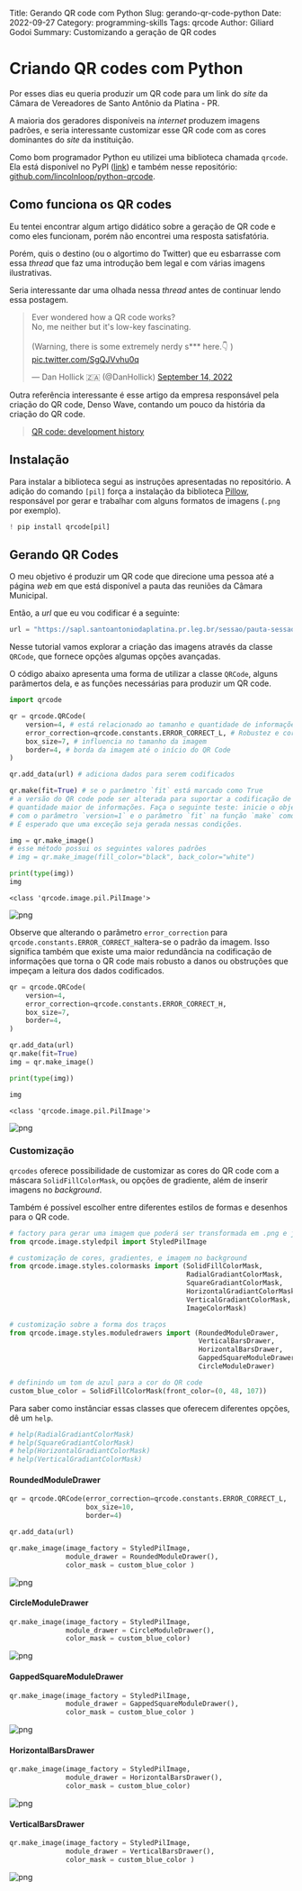 Title: Gerando QR code com Python
Slug: gerando-qr-code-python
Date: 2022-09-27
Category: programming-skills
Tags: qrcode
Author: Giliard Godoi
Summary: Customizando a geração de QR codes

# Criando QR codes com Python

Por esses dias eu queria produzir um QR code para um link do *site* da Câmara de Vereadores de Santo Antônio da Platina - PR.

A maioria dos geradores disponíveis na *internet* produzem imagens padrões, e seria interessante customizar esse QR code com as cores dominantes do *site* da instituição.

Como bom programador Python eu utilizei uma biblioteca chamada `qrcode`. Ela está disponível no PyPl ([link](https://pypi.org/project/qrcode/)) e também nesse repositório: [github.com/lincolnloop/python-qrcode](https://github.com/lincolnloop/python-qrcode).



## Como funciona os QR codes

Eu tentei encontrar algum artigo didático sobre a geração de QR code e como eles funcionam, porém não encontrei uma resposta satisfatória.

Porém, quis o destino (ou o algortimo do Twitter) que eu esbarrasse com essa *thread* que faz uma introdução bem legal e com várias imagens ilustrativas.

Seria interessante dar uma olhada nessa *thread* antes de continuar lendo essa postagem.

<script async src="https://platform.twitter.com/widgets.js" charset="utf-8"></script>
<blockquote class="twitter-tweet" data-lang="en" data-dnt="true" data-theme="light">
    <p lang="en" dir="ltr">Ever wondered how a QR code works? <br>No, me neither but it&#39;s low-key fascinating.
    <br><br>(Warning, there is some extremely nerdy s*** here.👇 )
    <a href="https://t.co/SgQJVvhu0q">pic.twitter.com/SgQJVvhu0q</a> </p>&mdash; Dan Hollick 🇿🇦 (@DanHollick)
        <a href="https://twitter.com/DanHollick/status/1570040185500626947?ref_src=twsrc%5Etfw">September 14, 2022</a>
</blockquote>


Outra referência interessante é esse artigo da empresa responsável pela criação do QR code, Denso Wave, contando um pouco da história da criação do QR code.

> [QR code: development history](https://www.denso-wave.com/en/technology/vol1.html)

## Instalação

Para instalar a biblioteca segui as instruções apresentadas no repositório. A adição do comando `[pil]` força a instalação da biblioteca [Pillow](https://pypi.org/project/Pillow/), responsável por gerar e trabalhar com alguns formatos de imagens (`.png` por exemplo).


```python
! pip install qrcode[pil]
```


## Gerando QR Codes

O meu objetivo é produzir um QR code que direcione uma pessoa até a página *web* em que está disponível a pauta das reuniões da Câmara Municipal.

Então, a *url* que eu vou codificar é a seguinte:


```python
url = "https://sapl.santoantoniodaplatina.pr.leg.br/sessao/pauta-sessao"
```

Nesse tutorial vamos explorar a criação das imagens através da classe `QRCode`, que fornece opções algumas opções avançadas.

O código abaixo apresenta uma forma de utilizar a classe `QRCode`, alguns parâmertos dela, e as funções necessárias para produzir um QR code.



```python
import qrcode

qr = qrcode.QRCode(
    version=4, # está relacionado ao tamanho e quantidade de informações que o QR Code pode codificar
    error_correction=qrcode.constants.ERROR_CORRECT_L, # Robustez e correção de erros de leitura
    box_size=7, # influencia no tamanho da imagem
    border=4, # borda da imagem até o início do QR Code
)

qr.add_data(url) # adiciona dados para serem codificados

qr.make(fit=True) # se o parâmetro `fit` está marcado como True
# a versão do QR code pode ser alterada para suportar a codificação de uma
# quantidade maior de informações. Faça o seguinte teste: inicie o objeto `qr`
# com o parâmetro `version=1` e o parâmetro `fit` na função `make` como False.
# É esperado que uma exceção seja gerada nessas condições.

img = qr.make_image()
# esse método possui os seguintes valores padrões
# img = qr.make_image(fill_color="black", back_color="white")

print(type(img))
img
```

    <class 'qrcode.image.pil.PilImage'>



![png]({static}/images/gerando-qr-codes-com-Python_files/gerando-qr-codes-com-Python_9_1.png)




Observe que alterando o parâmetro `error_correction` para `qrcode.constants.ERROR_CORRECT_H`altera-se o padrão da imagem. Isso significa também que existe uma maior redundância na codificação de informações que torna o QR code mais robusto a danos ou obstruções que impeçam a leitura dos dados codificados.


```python
qr = qrcode.QRCode(
    version=4,
    error_correction=qrcode.constants.ERROR_CORRECT_H,
    box_size=7,
    border=4,
)

qr.add_data(url)
qr.make(fit=True)
img = qr.make_image()

print(type(img))

img
```

    <class 'qrcode.image.pil.PilImage'>






![png]({static}/images/gerando-qr-codes-com-Python_files/gerando-qr-codes-com-Python_11_1.png)




### Customização

`qrcodes` oferece possibilidade de customizar as cores do QR code com a máscara `SolidFillColorMask`, ou opções de gradiente, além de inserir imagens no *background*.

Também é possível escolher entre diferentes estilos de formas e desenhos para o QR code.


```python
# factory para gerar uma imagem que poderá ser transformada em .png e jpeg
from qrcode.image.styledpil import StyledPilImage

# customização de cores, gradientes, e imagem no background
from qrcode.image.styles.colormasks import (SolidFillColorMask,
                                            RadialGradiantColorMask,
                                            SquareGradiantColorMask,
                                            HorizontalGradiantColorMask,
                                            VerticalGradiantColorMask,
                                            ImageColorMask)

# customização sobre a forma dos traços
from qrcode.image.styles.moduledrawers import (RoundedModuleDrawer,
                                               VerticalBarsDrawer,
                                               HorizontalBarsDrawer,
                                               GappedSquareModuleDrawer,
                                               CircleModuleDrawer)

# definindo um tom de azul para a cor do QR code
custom_blue_color = SolidFillColorMask(front_color=(0, 48, 107))
```

Para saber como instânciar essas classes que oferecem diferentes opções, dê um `help`.


```python
# help(RadialGradiantColorMask)
# help(SquareGradiantColorMask)
# help(HorizontalGradiantColorMask)
# help(VerticalGradiantColorMask)
```

#### RoundedModuleDrawer


```python
qr = qrcode.QRCode(error_correction=qrcode.constants.ERROR_CORRECT_L,
                   box_size=10,
                   border=4)

qr.add_data(url)

qr.make_image(image_factory = StyledPilImage,
              module_drawer = RoundedModuleDrawer(),
              color_mask = custom_blue_color )
```





![png]({static}/images/gerando-qr-codes-com-Python_files/gerando-qr-codes-com-Python_17_0.png)




#### CircleModuleDrawer


```python
qr.make_image(image_factory = StyledPilImage,
              module_drawer = CircleModuleDrawer(),
              color_mask = custom_blue_color)
```





![png]({static}/images/gerando-qr-codes-com-Python_files/gerando-qr-codes-com-Python_19_0.png)




#### GappedSquareModuleDrawer


```python
qr.make_image(image_factory = StyledPilImage,
              module_drawer = GappedSquareModuleDrawer(),
              color_mask = custom_blue_color )
```





![png]({static}/images/gerando-qr-codes-com-Python_files/gerando-qr-codes-com-Python_21_0.png)




#### HorizontalBarsDrawer


```python
qr.make_image(image_factory = StyledPilImage,
              module_drawer = HorizontalBarsDrawer(),
              color_mask = custom_blue_color)
```





![png]({static}/images/gerando-qr-codes-com-Python_files/gerando-qr-codes-com-Python_23_0.png)




#### VerticalBarsDrawer


```python
qr.make_image(image_factory = StyledPilImage,
              module_drawer = VerticalBarsDrawer(),
              color_mask = custom_blue_color )
```





![png]({static}/images/gerando-qr-codes-com-Python_files/gerando-qr-codes-com-Python_25_0.png)



